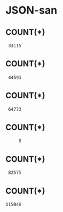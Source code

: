 # JSON-san

 
  COUNT(*)
----------
     33115


  COUNT(*)
----------
     44591


  COUNT(*)
----------
     64773


  COUNT(*)
----------
         0


  COUNT(*)
----------
     82575


  COUNT(*)
----------
    115048
